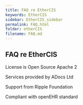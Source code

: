 ```yaml
---
title: FAQ re EtherCIS
keywords: EtherCIS
sidebar: EtherCIS_sidebar
permalink: FAQ.html
folder: etherCIS
filename: FAQ.md
---
```


## FAQ re EtherCIS


License is Open Source Apache 2

Services provided by ADocs Ltd

Support from Ripple Foundation

Compliant with openEHR standard
